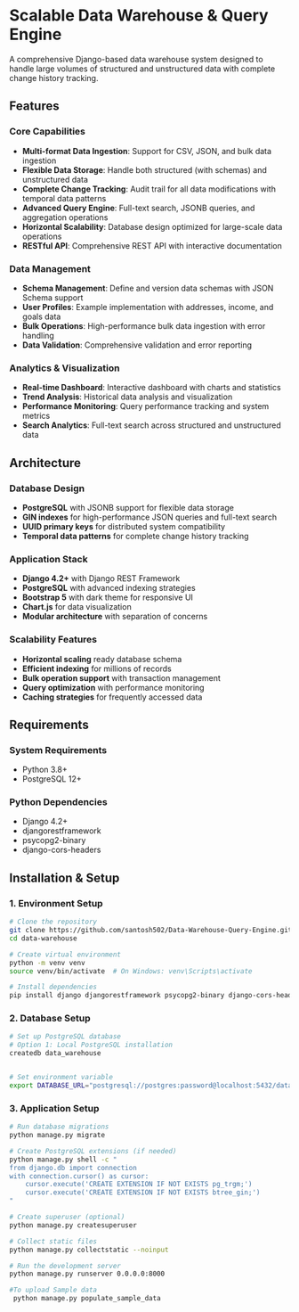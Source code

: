 # Scalable Data Warehouse & Query Engine

A comprehensive Django-based data warehouse system designed to handle large volumes of structured and unstructured data with complete change history tracking.

## Features

### Core Capabilities
- **Multi-format Data Ingestion**: Support for CSV, JSON, and bulk data ingestion
- **Flexible Data Storage**: Handle both structured (with schemas) and unstructured data
- **Complete Change Tracking**: Audit trail for all data modifications with temporal data patterns
- **Advanced Query Engine**: Full-text search, JSONB queries, and aggregation operations
- **Horizontal Scalability**: Database design optimized for large-scale data operations
- **RESTful API**: Comprehensive REST API with interactive documentation

### Data Management
- **Schema Management**: Define and version data schemas with JSON Schema support
- **User Profiles**: Example implementation with addresses, income, and goals data
- **Bulk Operations**: High-performance bulk data ingestion with error handling
- **Data Validation**: Comprehensive validation and error reporting

### Analytics & Visualization
- **Real-time Dashboard**: Interactive dashboard with charts and statistics
- **Trend Analysis**: Historical data analysis and visualization
- **Performance Monitoring**: Query performance tracking and system metrics
- **Search Analytics**: Full-text search across structured and unstructured data

## Architecture

### Database Design
- **PostgreSQL** with JSONB support for flexible data storage
- **GIN indexes** for high-performance JSON queries and full-text search
- **UUID primary keys** for distributed system compatibility
- **Temporal data patterns** for complete change history tracking

### Application Stack
- **Django 4.2+** with Django REST Framework
- **PostgreSQL** with advanced indexing strategies
- **Bootstrap 5** with dark theme for responsive UI
- **Chart.js** for data visualization
- **Modular architecture** with separation of concerns

### Scalability Features
- **Horizontal scaling** ready database schema
- **Efficient indexing** for millions of records
- **Bulk operation support** with transaction management
- **Query optimization** with performance monitoring
- **Caching strategies** for frequently accessed data

## Requirements

### System Requirements
- Python 3.8+
- PostgreSQL 12+

### Python Dependencies
- Django 4.2+
- djangorestframework
- psycopg2-binary
- django-cors-headers

## Installation & Setup

### 1. Environment Setup
```bash
# Clone the repository
git clone https://github.com/santosh502/Data-Warehouse-Query-Engine.git
cd data-warehouse

# Create virtual environment
python -m venv venv
source venv/bin/activate  # On Windows: venv\Scripts\activate

# Install dependencies
pip install django djangorestframework psycopg2-binary django-cors-headers django-extensions email-validator python-dotenv gunicorn
```

### 2. Database Setup
```bash
# Set up PostgreSQL database
# Option 1: Local PostgreSQL installation
createdb data_warehouse


# Set environment variable
export DATABASE_URL="postgresql://postgres:password@localhost:5432/data_warehouse"
```

### 3. Application Setup
```bash
# Run database migrations
python manage.py migrate

# Create PostgreSQL extensions (if needed)
python manage.py shell -c "
from django.db import connection
with connection.cursor() as cursor:
    cursor.execute('CREATE EXTENSION IF NOT EXISTS pg_trgm;')
    cursor.execute('CREATE EXTENSION IF NOT EXISTS btree_gin;')
"

# Create superuser (optional)
python manage.py createsuperuser

# Collect static files
python manage.py collectstatic --noinput

# Run the development server
python manage.py runserver 0.0.0.0:8000

#To upload Sample data
 python manage.py populate_sample_data
